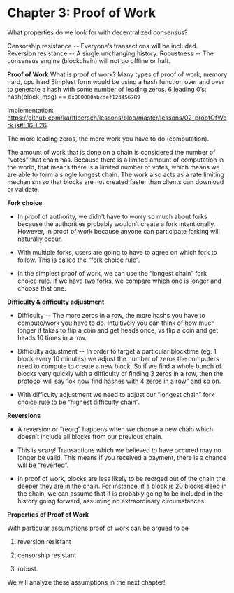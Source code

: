 # Chapter 3: Proof of Work

What properties do we look for with decentralized consensus?

Censorship resistance -- Everyone’s transactions will be included.
Reversion resistance -- A single unchanging history.
Robustness -- The consensus engine (blockchain) will not go offline or halt.

**Proof of Work**
What is proof of work?
Many types of proof of work, memory hard, cpu hard
Simplest form would be using a hash function over and over to generate a hash with some number of leading zeros.
6 leading 0’s: hash(block_msg) == `0x000000abcdef123456789`

Implementation: https://github.com/karlfloersch/lessons/blob/master/lessons/02_proofOfWork.js#L16-L26 

The more leading zeros, the more work you have to do (computation).

The amount of work that is done on a chain is considered the number of “votes” that chain has. Because there is a limited amount of computation in the world, that means there is a limited number of votes, which means we are able to form a single longest chain. The work also acts as a rate limiting mechanism so that blocks are not created faster than clients can download or validate.

**Fork choice**

* In proof of authority, we didn’t have to worry so much about forks because the authorities probably wouldn’t create a fork intentionally. However, in proof of work because anyone can participate forking will naturally occur.

* With multiple forks, users are going to have to agree on which fork to follow. This is called the “fork choice rule”.

* In the simplest proof of work, we can use the “longest chain” fork choice rule. If we have two forks, we compare which one is longer and choose that one.

**Difficulty & difficulty adjustment**

* Difficulty -- The more zeros in a row, the more hashs you have to compute/work you have to do. Intuitively you can think of how much longer it takes to flip a coin and get heads once, vs flip a coin and get heads 10 times in a row.

* Difficulty adjustment -- In order to target a particular blocktime (eg. 1 block every 10 minutes) we adjust the number of zeros the computers need to compute to create a new block. So if we find a whole bunch of blocks very quickly with a difficulty of finding 3 zeros in a row, then the protocol will say “ok now find hashes with 4 zeros in a row” and so on.

* With difficulty adjustment we need to adjust our “longest chain” fork choice rule to be “highest difficulty chain”.

**Reversions**

* A reversion or “reorg” happens when we choose a new chain which doesn’t include all blocks from our previous chain.

* This is scary! Transactions which we believed to have occured may no longer be valid. This means if you received a payment, there is a chance will be “reverted”.

* In proof of work, blocks are less likely to be reorged out of the chain the deeper they are in the chain. For instance, if a block is 20 blocks deep in the chain, we can assume that it is probably going to be included in the history going forward, assuming no extraordinary circumstances.

**Properties of Proof of Work**

With particular assumptions proof of work can be argued to be 

1) reversion resistant

2) censorship resistant

3) robust.

We will analyze these assumptions in the next chapter!

